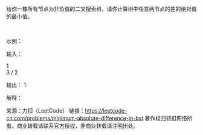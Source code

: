 给你一棵所有节点为非负值的二叉搜索树，请你计算树中任意两节点的差的绝对值的最小值。

 

示例：

输入：

   1
    \
     3
    /
   2

输出：
1

解释：

来源：力扣（LeetCode）
链接：https://leetcode-cn.com/problems/minimum-absolute-difference-in-bst
著作权归领扣网络所有。商业转载请联系官方授权，非商业转载请注明出处。